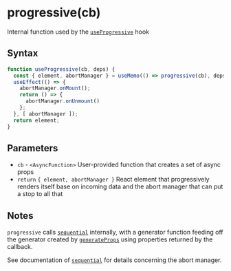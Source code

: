 # progressive(cb)

Internal function used by the [`useProgressive`](./useProgressive) hook

## Syntax

```js
function useProgressive(cb, deps) {
  const { element, abortManager } = useMemo(() => progressive(cb), deps);
  useEffect(() => {
    abortManager.onMount();
    return () => {
      abortManager.onUnmount()
    };
  }, [ abortManager ]);
  return element;
}
```

## Parameters

* `cb` - `<AsyncFunction>` User-provided function that creates a set of async props
* `return` `{ element, abortManager }` React element that progressively renders itself base on incoming data
and the abort manager that can put a stop to all that

## Notes

`progressive` calls [`sequential`](./sequential.md) internally, with a generator function feeding off the
generator created by [`generateProps`](./generateProps.md) using properties returned by the callback.

See documentation of [`sequential`](./sequential.md#notes) for details concerning the abort manager.
